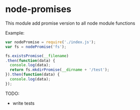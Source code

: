# node-promises

This module add promise version to all node module functions

Example:
```js
var nodePromise = require('./index.js');
var fs = nodePromise('fs');

fs.existsPromise(__filename)
.then(function(data) {
  console.log(data);
  return fs.mkdirPromise(__dirname + '/test');
}).then(function(data) {
  console.log(data);
});
```

TODO:
* write tests
